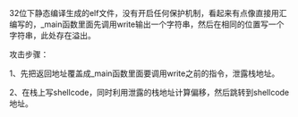 32位下静态编译生成的elf文件，没有开启任何保护机制，看起来有点像直接用汇编写的，_main函数里面先调用write输出一个字符串，然后在相同的位置写一个字符串，此处存在溢出。

攻击步骤：

1、先把返回地址覆盖成_main函数里面要调用write之前的指令，泄露栈地址。

2、在栈上写shellcode，同时利用泄露的栈地址计算偏移，然后跳转到shellcode地址。
